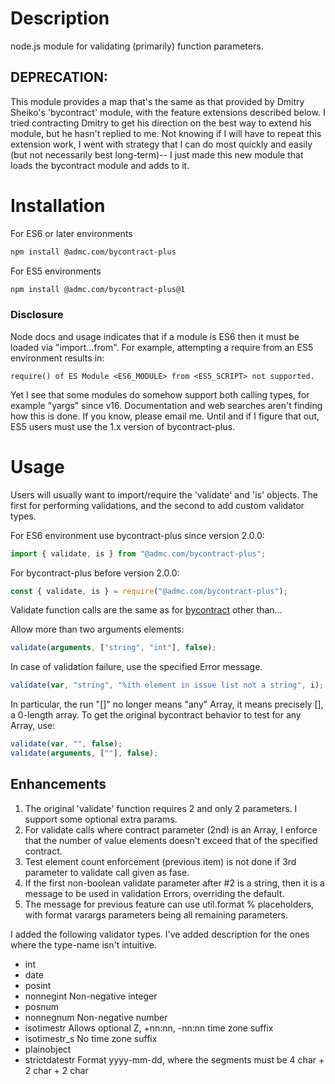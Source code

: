 # Description
node.js module for validating (primarily) function parameters.

## DEPRECATION:  

This module provides a map that's the same as that provided by Dmitry Sheiko's
'bycontract' module, with the feature extensions described below.
I tried contracting Dmitry to get his direction on the best way to extend his
module, but he hasn't replied to me.  Not knowing if I will have to repeat
this extension work, I went with strategy that I can do most quickly and easily 
(but not necessarily best long-term)-- I just made this new module that loads
the bycontract module and adds to it.

# Installation
For ES6 or later environments
```bash
npm install @admc.com/bycontract-plus
```

For ES5 environments
```bash
npm install @admc.com/bycontract-plus@1
```

### Disclosure
Node docs and usage indicates that if a module is ES6 then it must be loaded
via "import...from".  For example, attempting a require from an ES5 environment results in:
````
require() of ES Module <ES6_MODULE> from <ES5_SCRIPT> not supported.
````
Yet I see that some modules do somehow support both calling types, for example "yargs" since v16.
Documentation and web searches aren't finding how this is done.
If you know, please email me.
Until and if I figure that out, ES5 users must use the 1.x version of bycontract-plus.

# Usage
Users will usually want to import/require the 'validate' and 'is' objects.
The first for performing validations, and the second to add custom validator types.

For ES6 environment use bycontract-plus since version 2.0.0:
```javascript
import { validate, is } from "@admc.com/bycontract-plus";
```

For bycontract-plus before version 2.0.0:
```javascript
const { validate, is } = require("@admc.com/bycontract-plus");
```

Validate function calls are the same as for [bycontract](https://www.npmjs.com/package/bycontract)
other than...

Allow more than two arguments elements:
```javascript
validate(arguments, ["string", "int"], false);
```

In case of validation failure, use the specified Error message.
```javascript
validate(var, "string", "%ith element in issue list not a string", i);
```

In particular, the run "[]" no longer means "any" Array, it means precisely [], a 0-length array.
To get the original bycontract behavior to test for any Array, use:
```javascript
validate(var, "", false);
validate(arguments, [""], false);
```

## Enhancements
1. The original 'validate' function requires 2 and only 2 parameters.
I support some optional extra params.
1. For validate calls where contract parameter (2nd) is an Array, I enforce
that the number of value elements doesn't exceed that of the specified
contract.
1. Test element count enforcement (previous item) is not done if 3rd parameter
to validate call given as fase.
1. If the first non-boolean validate parameter after #2 is a string, then
it is a message to be used in validation Errors, overriding the default.
1. The message for previous feature can use util.format % placeholders, with
format varargs parameters being all remaining parameters.

I added the following validator types.
I've added description for the ones where the type-name isn't intuitive.
* int
* date
* posint
* nonnegint  Non-negative integer
* posnum
* nonnegnum  Non-negative number
* isotimestr  Allows optional Z, +nn:nn, -nn:nn time zone suffix
* isotimestr_s  No time zone suffix
* plainobject
* strictdatestr  Format yyyy-mm-dd, where the segments must be 4 char + 2 char + 2 char
